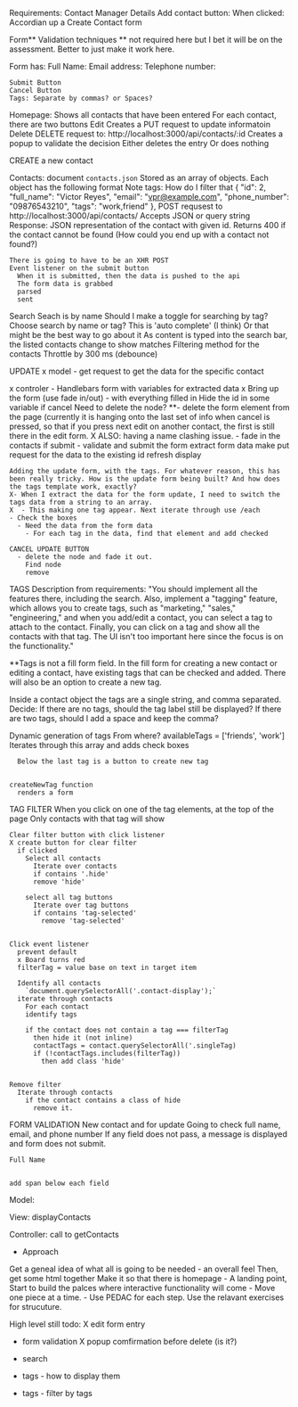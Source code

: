Requirements:
Contact Manager
Details
Add contact button:
  When clicked: Accordian up a Create Contact form

Form**
  Validation techniques ** not required here but I bet it will be on the assessment. Better to just make it work here.
    
  Form has:
    Full Name:
    Email address:
    Telephone number:

    Submit Button
    Cancel Button
    Tags: Separate by commas? or Spaces? 

  Homepage:
    Shows all contacts that have been entered
    For each contact, there are two buttons
      Edit
        Creates a PUT request to update informatoin
      Delete
        DELETE request to: http://localhost:3000/api/contacts/:id
        Creates a popup to validate the decision
          Either deletes the entry
          Or does nothing


CREATE a new contact

  Contacts:
    document `contacts.json`
      Stored as an array of objects. Each object has the following format
      Note tags: How do I filter that
      {
      "id": 2,
      "full_name": "Victor Reyes",
      "email": "vpr@example.com",
      "phone_number": "09876543210",
      "tags": "work,friend"
    },
      POST requsest to http://localhost:3000/api/contacts/
      Accepts JSON or query string
      Response: JSON representation of the contact with given id.
      Returns 400 if the contact cannot be found (How could you end up with a contact not found?)

    There is going to have to be an XHR POST
    Event listener on the submit button
      When it is submitted, then the data is pushed to the api
      The form data is grabbed
      parsed
      sent
       

Search
  Seach is by name
  Should I make a toggle for searching by tag? Choose search by name or tag?
  This is 'auto complete' (I think) Or that might be the best way to go about it
  As content is typed into the search bar, the listed contacts change to show matches
  Filtering method for the contacts
  Throttle by 300 ms (debounce)


UPDATE
  x model - get request to get the data for the specific contact
    
  x controler -  Handlebars form with variables for extracted data
    x Bring up the form (use fade in/out)
       - with everything filled in
    Hide the id in some variable
      if cancel 
        Need to delete the node? **- delete the form element from the page (currently it is hanging onto the last set of info when cancel is pressed, so that if you press next edit on another contact, the first is still there in the edit form. 
        X ALSO: having a name clashing issue.
        - fade in the contacts
      if submit - validate and submit the form
        extract form data
        make put request for the data to the existing id
        refresh display

    Adding the update form, with the tags. For whatever reason, this has been really tricky. How is the update form being built? And how does the tags template work, exactly? 
    X- When I extract the data for the form update, I need to switch the tags data from a string to an array.
    X  - This making one tag appear. Next iterate through use /each
    - Check the boxes
      - Need the data from the form data
        - For each tag in the data, find that element and add checked

    CANCEL UPDATE BUTTON
      - delete the node and fade it out. 
        Find node
        remove

    
TAGS
  Description from requirements:
  "You should implement all the features there, including the search. Also, implement a "tagging" feature, which allows you to create tags, such as "marketing," "sales," "engineering," and when you add/edit a contact, you can select a tag to attach to the contact. Finally, you can click on a tag and show all the contacts with that tag. The UI isn't too important here since the focus is on the functionality."
  
  **Tags is not a fill form field.
  In the fill form for creating a new contact or editing a contact, have existing tags that can be checked and added.
  There will also be an option to create a new tag. 


  Inside a contact object the tags are a single string, and comma separated.
    Decide: 
      If there are no tags, should the tag label still be displayed?
      If there are two tags, should I add a space and keep the comma? 

  Dynamic generation of tags
    From where?
    availableTags = ['friends', 'work']
      Iterates through this array and adds check boxes

      Below the last tag is a button to create new tag
    
    
    createNewTag function
      renders a form

  TAG FILTER
    When you click on one of the tag elements, at the top of the page
      Only contacts with that tag will show
   
    Clear filter button with click listener
    X create button for clear filter
      if clicked
        Select all contacts
          Iterate over contacts
          if contains '.hide'
          remove 'hide'

        select all tag buttons
          Iterate over tag buttons
          if contains 'tag-selected'
            remove 'tag-selected'
    

    Click event listener
      prevent default
      x Board turns red
      filterTag = value base on text in target item

      Identify all contacts
        `document.querySelectorAll('.contact-display');`
      iterate through contacts
        For each contact
        identify tags
          
        if the contact does not contain a tag === filterTag
          then hide it (not inline)
          contactTags = contact.querySelectorAll('.singleTag)
          if (!contactTags.includes(filterTag))
            then add class 'hide'


    Remove filter
      Iterate through contacts
        if the contact contains a class of hide
          remove it. 


FORM VALIDATION
  New contact and for update
  Going to check full name, email, and phone number
    If any field does not pass, a message is displayed and form does not submit.

    Full Name


    add span below each field      

Model:


View:
displayContacts


Controller:
 call to getContacts




  * Approach 

  Get a geneal idea of what all is going to be needed - an overall feel 
  Then, get some html together
    Make it so that there is homepage
      - A landing point, Start to build the palces where interactive functionality will come
      - Move one piece at a time. 
        - Use PEDAC for each step. Use the relavant exercises for strucuture.

High level still todo:
X edit form entry
- form validation
X popup comfirmation before delete (is it?)
- search

- tags - how to display them
- tags - filter by tags